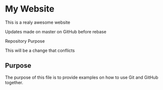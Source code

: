 # My Website

This is a realy awesome website

Updates made on master on GitHub before rebase

 Repository Purpose

This will be a change that conflicts

## Purpose

The purpose of this file is to provide examples
on how to use Git and GitHub together.